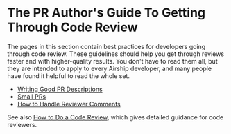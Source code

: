 # The PR Author's Guide To Getting Through Code Review

The pages in this section contain best practices for developers going through
code review. These guidelines should help you get through reviews faster and
with higher-quality results. You don't have to read them all, but they are
intended to apply to every Airship developer, and many people have found it
helpful to read the whole set.

-   [Writing Good PR Descriptions](pr-descriptions.md)
-   [Small PRs](small-cls.md)
-   [How to Handle Reviewer Comments](handling-comments.md)

See also [How to Do a Code Review](../reviewer/index.md), which gives detailed
guidance for code reviewers.
